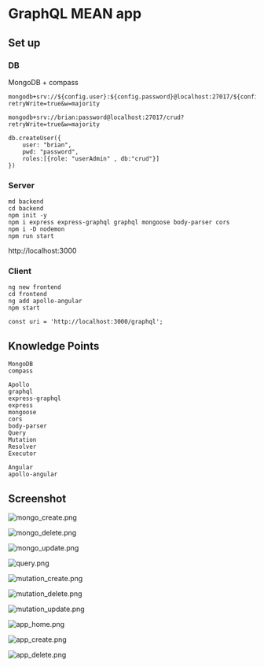# GraphQL MEAN app

## Set up

### DB

MongoDB + compass

```
mongodb+srv://${config.user}:${config.password}@localhost:27017/${config.dbname}?retryWrite=true&w=majority

mongodb+srv://brian:password@localhost:27017/crud?retryWrite=true&w=majority

db.createUser({
	user: "brian",
	pwd: "password",
	roles:[{role: "userAdmin" , db:"crud"}]
})
```

### Server

```
md backend
cd backend
npm init -y
npm i express express-graphql graphql mongoose body-parser cors
npm i -D nodemon
npm run start
```

http://localhost:3000

### Client

```
ng new frontend
cd frontend
ng add apollo-angular
npm start
```

```
const uri = 'http://localhost:3000/graphql';
```

## Knowledge Points

```
MongoDB
compass
```

```
Apollo
graphql
express-graphql
express
mongoose
cors
body-parser
Query
Mutation
Resolver
Executor
```

```
Angular
apollo-angular
```

## Screenshot

![mongo_create.png](images/mongo_create.png)

![mongo_delete.png](images/mongo_delete.png)

![mongo_update.png](images/mongo_update.png)

![query.png](images/query.png)

![mutation_create.png](images/mutation_create.png)

![mutation_delete.png](images/mutation_delete.png)

![mutation_update.png](images/mutation_update.png)

![app_home.png](images/app_home.png)

![app_create.png](images/app_create.png)

![app_delete.png](images/app_delete.png)
